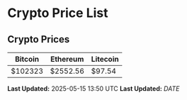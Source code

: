 # Crypto Price List

## Crypto Prices
| Bitcoin | Ethereum | Litecoin |
| ------- | -------- | -------- |
| $102323 | $2552.56 | $97.54 |
**Last Updated:** 2025-05-15 13:50 UTC
**Last Updated:** $DATE$
